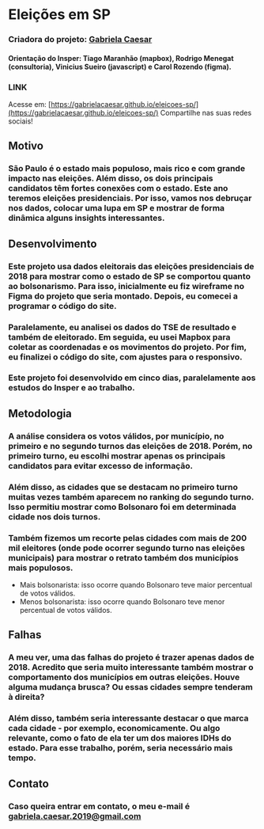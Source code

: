 # Eleições em SP

### Criadora do projeto: [Gabriela Caesar](https://gabrielacaesar.com/)
#### Orientação do Insper: Tiago Maranhão (mapbox), Rodrigo Menegat (consultoria), Vinicius Sueiro (javascript) e Carol Rozendo (figma).

### LINK
Acesse em: [https://gabrielacaesar.github.io/eleicoes-sp/](https://gabrielacaesar.github.io/eleicoes-sp/)
Compartilhe nas suas redes sociais!

## Motivo
### São Paulo é o estado mais populoso, mais rico e com grande impacto nas eleições. Além disso, os dois principais candidatos têm fortes conexões com o estado. Este ano teremos eleições presidenciais. Por isso, vamos nos debruçar nos dados, colocar uma lupa em SP e mostrar de forma dinâmica alguns insights interessantes.

## Desenvolvimento
### Este projeto usa dados eleitorais das eleições presidenciais de 2018 para mostrar como o estado de SP se comportou quanto ao bolsonarismo. Para isso, inicialmente eu fiz wireframe no Figma do projeto que seria montado. Depois, eu comecei a programar o código do site.         

### Paralelamente, eu analisei os dados do TSE de resultado e também de eleitorado. Em seguida, eu usei Mapbox para coletar as coordenadas e os movimentos do projeto. Por fim, eu finalizei o código do site, com ajustes para o responsivo.

### Este projeto foi desenvolvido em cinco dias, paralelamente aos estudos do Insper e ao trabalho. 

## Metodologia
### A análise considera os votos válidos, por município, no primeiro e no segundo turnos das eleições de 2018. Porém, no primeiro turno, eu escolhi mostrar apenas os principais candidatos para evitar excesso de informação. 

### Além disso, as cidades que se destacam no primeiro turno muitas vezes também aparecem no ranking do segundo turno. Isso permitiu mostrar como Bolsonaro foi em determinada cidade nos dois turnos. 

### Também fizemos um recorte pelas cidades com mais de 200 mil eleitores (onde pode ocorrer segundo turno nas eleições municipais) para mostrar o retrato também dos municípios mais populosos.

- Mais bolsonarista: isso ocorre quando Bolsonaro teve maior percentual de votos válidos.
- Menos bolsonarista: isso ocorre quando Bolsonaro teve menor percentual de votos válidos.

## Falhas
### A meu ver, uma das falhas do projeto é trazer apenas dados de 2018. Acredito que seria muito interessante também mostrar o comportamento dos municípios em outras eleições. Houve alguma mudança brusca? Ou essas cidades sempre tenderam à direita? 

### Além disso, também seria interessante destacar o que marca cada cidade - por exemplo, economicamente. Ou algo relevante, como o fato de ela ter um dos maiores IDHs do estado. Para esse trabalho, porém, seria necessário mais tempo.

## Contato
### Caso queira entrar em contato, o meu e-mail é gabriela.caesar.2019@gmail.com
